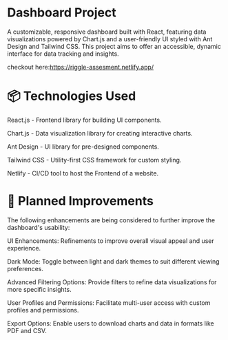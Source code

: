 # Dashboard Project
A customizable, responsive dashboard built with React, featuring data visualizations powered by Chart.js and a user-friendly UI styled with Ant Design and Tailwind CSS. This project aims to offer an accessible, dynamic interface for data tracking and insights.

checkout here:https://riggle-assesment.netlify.app/

# 📦 Technologies Used
React.js - Frontend library for building UI components.

Chart.js - Data visualization library for creating interactive charts.

Ant Design - UI library for pre-designed components.

Tailwind CSS - Utility-first CSS framework for custom styling.

Netlify - CI/CD tool to host the Frontend of a website.

# 🎯 Planned Improvements
The following enhancements are being considered to further improve the dashboard's usability:

UI Enhancements: Refinements to improve overall visual appeal and user experience.

Dark Mode: Toggle between light and dark themes to suit different viewing preferences.

Advanced Filtering Options: Provide filters to refine data visualizations for more specific insights.

User Profiles and Permissions: Facilitate multi-user access with custom profiles and permissions.

Export Options: Enable users to download charts and data in formats like PDF and CSV.
